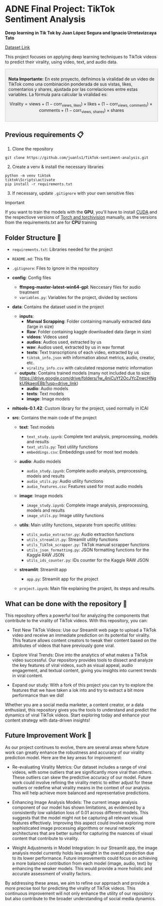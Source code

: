 # ADNE Final Project: TikTok Sentiment Analysis

**Deep learning in Tik Tok by Juan López Segura and Ignacio Urretavizcaya Tato**

[Dataset Link](https://www.kaggle.com/datasets/erikvdven/tiktok-trending-december-2020/data)

This project focuses on applying deep learning techniques to TikTok videos to predict their virality, using video, text, and audio data.

<div style="background-color: #f0f0f0; border: 1px solid #ccc; padding: 10px;">

**Nota Importante:** En este proyecto, definimos la viralidad de un video de TikTok como una combinación ponderada de sus vistas, likes, comentarios y shares, ajustada por las correlaciones entre estas variables. La fórmula para calcular la viralidad es:

$$
\text{Virality} = \text{views} + (1 - \text{corr}_{\text{views, likes}}) \times \text{likes} + (1 - \text{corr}_{\text{views, comments}}) \times \text{comments} + (1 - \text{corr}_{\text{views, shares}}) \times \text{shares}
$$

</div>


## Previous requirements 📋

 1. Clone the repository

```
git clone https://github.com/juanls1/TikTok-sentiment-analysis.git
```

 2. Create a venv & install the necessary libraries 

```
python -m venv tiktok
tiktok\Scripts\activate
pip install -r requirements.txt

```

3. If necessary, update ```.gitignore``` with your own sensitive files


> [!IMPORTANT]
> If you want to train the models with the **GPU**, you'll have to install [CUDA](https://developer.nvidia.com/cuda-toolkit-archive) and the respectiove versions of [Torch and torchivision](https://pytorch.org/) manually, as the versions from the requirements.txt are for **CPU** training

## Folder Structure 📂

- `requirements.txt`: Libraries needed for the project

- `README.md`: This file

- `.gitignore`: Files to ignore in the repository

- **config**: Config files
    - **ffmpeg-master-latest-win64-gpl**: Neccesary files for audio treatment
    - `variables.py`: Variables for the project, divided by sections

- **data**: Contains the dataset used in the project
  - **inputs**:
    - **Manual Scrapping**: Folder containing manually extracted data (large in size)
    - **Raw**: Folder containing kaggle downloaded data (large in size)
    - **videos**: Videos used
    - **audios**: Audios used, extracted by us
    - **wav**: Audios used, extracted by us in wav format
    - **texts**: Text transcriptions of each video, extracted by us
    - `tiktok_info.json` with information about metrics, audio, creator, etc.
    -  `virality_info.csv` with calculated response metric information
  - **outputs**: Contains trained models (many not included due to size: https://drive.google.com/drive/folders/1w_4niCuYf2OcJYcZnwcHNgkU9kaeoEBb?usp=drive_link)
    - **audio**: Audio models
    - **texts**: Text models
    - **image**: Image models

- **mltools-0.1.42**: Custom library for the project, used normally in ICAI

- **src**: Contains the main code of the project

  - **text**: Text models
    - `text_study.ipynb`: Complete text analysis, preprocessing, models and results
    - `text_utils.py`: Text utility functions
    - `embeddings.csv`: Embeddings used for most text models

  - **audio**: Audio models
    - `audio_study.ipynb`: Complete audio analysis, preprocessing, models and results
    - `audio_utils.py`: Audio utility functions
    - `audio_features.csv`: Features used for most audio models

  - **image**: Image models
    - `image_study.ipynb`: Complete image analysis, preprocessing, models and results
    - `image_utils.py`: Image utility functions

  - **utils**: Main utility functions, separate from specific utilities: 
    - `utils_audio_extractor.py`: Audio extraction functions
    - `utils_streamlit.py`: Streamlit utility functions
    - `utils_TikTok_scrapper.py`: TikTok manual scrapper functions
    - `utils_json_formatting.py`: JSON formatting functions for the Kaggle RAW JSON
    - `utils_ids_counter.py`: IDs counter for the Kaggle RAW JSON

  - **streamlit**: Streamlit app
    - `app.py`: Streamlit app for the project

  - `project.ipynb`: Main file explaining the project, its steps and results.



## What can be done with the repository  🚀

This repository offers a powerful tool for analyzing the components that contribute to the virality of TikTok videos. With this repository, you can:

- Test New TikTok Videos: Use our Streamlit web page to upload a TikTok video and receive an immediate prediction on its potential for virality. This feature allows content creators to tweak their content based on the attributes of videos that have previously gone viral.

- Explore Viral Trends: Dive into the analytics of what makes a TikTok video successful. Our repository provides tools to dissect and analyze the key features of viral videos, such as visual appeal, audio engagement, and textual content, giving you insights into current trends in viral content.

- Expand our study: With a fork of this project you can try to explore the features that we have taken a lok into and try to extract a bit more performance than we did!

Whether you are a social media marketer, a content creator, or a data enthusiast, this repository gives you the tools to understand and predict the dynamics of viral TikTok videos. Start exploring today and enhance your content strategy with data-driven insights!


## Future Improvement Work 🔧

As our project continues to evolve, there are several areas where future work can greatly enhance the robustness and accuracy of our virality prediction model. Here are the key areas for improvement:

- Re-evaluating Virality Metrics: Our dataset includes a range of viral videos, with some outliers that are significantly more viral than others. These outliers can skew the predictive accuracy of our model. Future work could involve refining the virality metric to either adjust for these outliers or redefine what virality means in the context of our analysis. This will help achieve more balanced and representative predictions.

- Enhancing Image Analysis Models: The current image analysis component of our model has shown limitations, as evidenced by a consistently low validation loss of 0.01 across different models. This suggests that the model might not be capturing all relevant visual features effectively. Improving this aspect could involve exploring more sophisticated image processing algorithms or neural network architectures that are better suited for capturing the nuances of visual content that contribute to virality.

- Weight Adjustments in Model Integration: In our Streamlit app, the image analysis model currently holds less weight in the overall prediction due to its lower performance. Future improvements could focus on achieving a more balanced contribution from each model (image, audio, text) by enhancing the weaker models. This would provide a more holistic and accurate assessment of virality factors.

By addressing these areas, we aim to refine our approach and provide a more precise tool for predicting the virality of TikTok videos. This continuous improvement will not only enhance the utility of our repository but also contribute to the broader understanding of social media dynamics.


